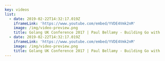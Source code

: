 ```yaml
---
key: videos
list:
  - date: 2019-02-22T14:32:17.019Z
    iframeLink: 'https://www.youtube.com/embed/YVDE4Vmk2nM'
    image: /img/video-preview.png
    title: Golang UK Conference 2017 | Paul Bellamy - Building Go with Bazel
  - date: 2019-02-22T14:32:17.019Z
    iframeLink: 'https://www.youtube.com/embed/YVDE4Vmk2nM'
    image: /img/video-preview.png
    title: Golang UK Conference 2017 | Paul Bellamy - Building Go with Bazel
---
```

